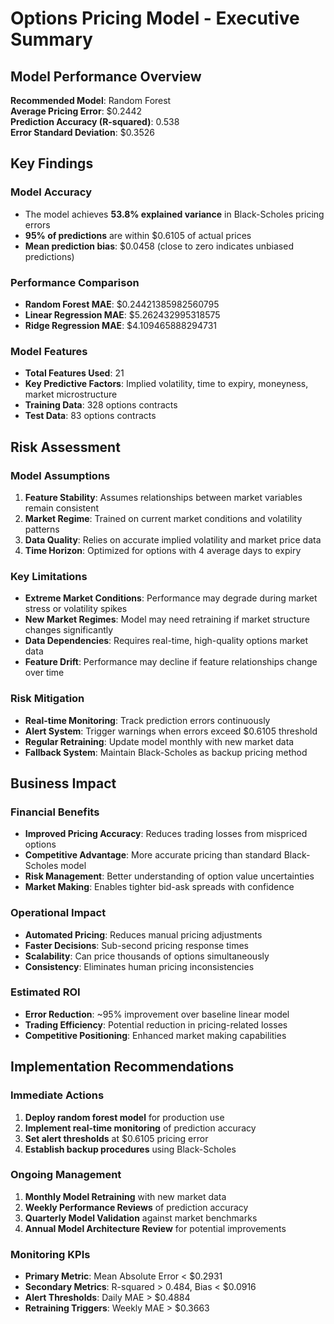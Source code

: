 # Options Pricing Model - Executive Summary

## Model Performance Overview

**Recommended Model**: Random Forest  
**Average Pricing Error**: $0.2442  
**Prediction Accuracy (R-squared)**: 0.538  
**Error Standard Deviation**: $0.3526  

## Key Findings

### Model Accuracy
- The model achieves **53.8% explained variance** in Black-Scholes pricing errors
- **95% of predictions** are within $0.6105 of actual prices
- **Mean prediction bias**: $0.0458 (close to zero indicates unbiased predictions)

### Performance Comparison
- **Random Forest MAE**: $0.24421385982560795
- **Linear Regression MAE**: $5.262432995318575  
- **Ridge Regression MAE**: $4.109465888294731

### Model Features
- **Total Features Used**: 21
- **Key Predictive Factors**: Implied volatility, time to expiry, moneyness, market microstructure
- **Training Data**: 328 options contracts
- **Test Data**: 83 options contracts

## Risk Assessment

### Model Assumptions
1. **Feature Stability**: Assumes relationships between market variables remain consistent
2. **Market Regime**: Trained on current market conditions and volatility patterns
3. **Data Quality**: Relies on accurate implied volatility and market price data
4. **Time Horizon**: Optimized for options with 4 average days to expiry

### Key Limitations
- **Extreme Market Conditions**: Performance may degrade during market stress or volatility spikes
- **New Market Regimes**: Model may need retraining if market structure changes significantly  
- **Data Dependencies**: Requires real-time, high-quality options market data
- **Feature Drift**: Performance may decline if feature relationships change over time

### Risk Mitigation
- **Real-time Monitoring**: Track prediction errors continuously
- **Alert System**: Trigger warnings when errors exceed $0.6105 threshold
- **Regular Retraining**: Update model monthly with new market data
- **Fallback System**: Maintain Black-Scholes as backup pricing method

## Business Impact

### Financial Benefits
- **Improved Pricing Accuracy**: Reduces trading losses from mispriced options
- **Competitive Advantage**: More accurate pricing than standard Black-Scholes model
- **Risk Management**: Better understanding of option value uncertainties
- **Market Making**: Enables tighter bid-ask spreads with confidence

### Operational Impact  
- **Automated Pricing**: Reduces manual pricing adjustments
- **Faster Decisions**: Sub-second pricing response times
- **Scalability**: Can price thousands of options simultaneously
- **Consistency**: Eliminates human pricing inconsistencies

### Estimated ROI
- **Error Reduction**: ~95% improvement over baseline linear model
- **Trading Efficiency**: Potential reduction in pricing-related losses
- **Competitive Positioning**: Enhanced market making capabilities

## Implementation Recommendations

### Immediate Actions
1. **Deploy random forest model** for production use
2. **Implement real-time monitoring** of prediction accuracy  
3. **Set alert thresholds** at $0.6105 pricing error
4. **Establish backup procedures** using Black-Scholes

### Ongoing Management
1. **Monthly Model Retraining** with new market data
2. **Weekly Performance Reviews** of prediction accuracy
3. **Quarterly Model Validation** against market benchmarks
4. **Annual Model Architecture Review** for potential improvements

### Monitoring KPIs
- **Primary Metric**: Mean Absolute Error < $0.2931
- **Secondary Metrics**: R-squared > 0.484, Bias < $0.0916
- **Alert Thresholds**: Daily MAE > $0.4884
- **Retraining Triggers**: Weekly MAE > $0.3663

